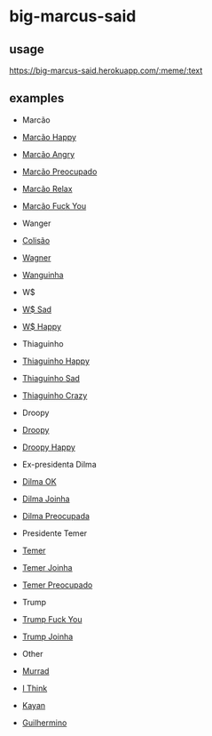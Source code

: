# big-marcus-said

## usage
https://big-marcus-said.herokuapp.com/:meme/:text

## examples

* Marcão
 * [Marcão Happy](http://big-marcus-said.herokuapp.com/happy/your%20zueira%20here)
 * [Marcão Angry](http://big-marcus-said.herokuapp.com/angry/your%20zueira%20here)
 * [Marcão Preocupado](http://big-marcus-said.herokuapp.com/marcao-eita/your%20zueira%20here)
 * [Marcão Relax](http://big-marcus-said.herokuapp.com/marcao-relax/your%20zueira%20here)
 * [Marcão Fuck You](http://big-marcus-said.herokuapp.com/fuckyou/your%20zueira%20here)

* Wanger
 * [Colisão](http://big-marcus-said.herokuapp.com/colisao/your%20zueira%20here)
 * [Wagner](http://big-marcus-said.herokuapp.com/wagner/your%20zueira%20here)
 * [Wanguinha](http://big-marcus-said.herokuapp.com/wanguinha/your%20zueira%20here)

* W$
 * [W$ Sad](http://big-marcus-said.herokuapp.com/w$-sad/your%20zueira%20here)
 * [W$ Happy](http://big-marcus-said.herokuapp.com/w$-happy/your%20zueira%20here)

* Thiaguinho
 * [Thiaguinho Happy](http://big-marcus-said.herokuapp.com/thiaguinho-happy/your%20zueira%20here)
 * [Thiaguinho Sad](http://big-marcus-said.herokuapp.com/thiaguinho-sad/your%20zueira%20here)
 * [Thiaguinho Crazy](http://big-marcus-said.herokuapp.com/thiaguinho/your%20zueira%20here)

* Droopy
 * [Droopy](http://big-marcus-said.herokuapp.com/droopy/your%20zueira%20here)
 * [Droopy Happy](http://big-marcus-said.herokuapp.com/droopyHappy/your%20zueira%20here)

* Ex-presidenta Dilma
 * [Dilma OK](http://big-marcus-said.herokuapp.com/dilma-ok/Estou%20de%20ferias)
 * [Dilma Joinha](http://big-marcus-said.herokuapp.com/dilma-joinha/Ta%20tranquilo%20Ta%20favoravel)
 * [Dilma Preocupada](http://big-marcus-said.herokuapp.com/dilma-preocupada/Essa%20parada%20vai%20dar%20merda)

* Presidente Temer
 * [Temer](http://big-marcus-said.herokuapp.com/temer/Eu%20que%20mando%20aqui)
 * [Temer Joinha](http://big-marcus-said.herokuapp.com/temer-joinha/J%C3%A1%20pagou%20seus%20impostos%3F)
 * [Temer Preocupado](http://big-marcus-said.herokuapp.com/temer-preocupado/Temer%20temendo)

* Trump
 * [Trump Fuck You](http://big-marcus-said.herokuapp.com/trump-fuckyou/You%20%are%20fired)
 * [Trump Joinha](http://big-marcus-said.herokuapp.com/trump-joinha/Make%20America%20great%20again)

* Other
 * [Murrad](http://big-marcus-said.herokuapp.com/murrad/your%20zueira%20here)
 * [I Think](http://big-marcus-said.herokuapp.com/ithink/your%20zueira%20here)
 * [Kayan](http://big-marcus-said.herokuapp.com/kayan/your%20zueira%20here)
 * [Guilhermino](http://big-marcus-said.herokuapp.com/guilhermino/your%20zueira%20here)
